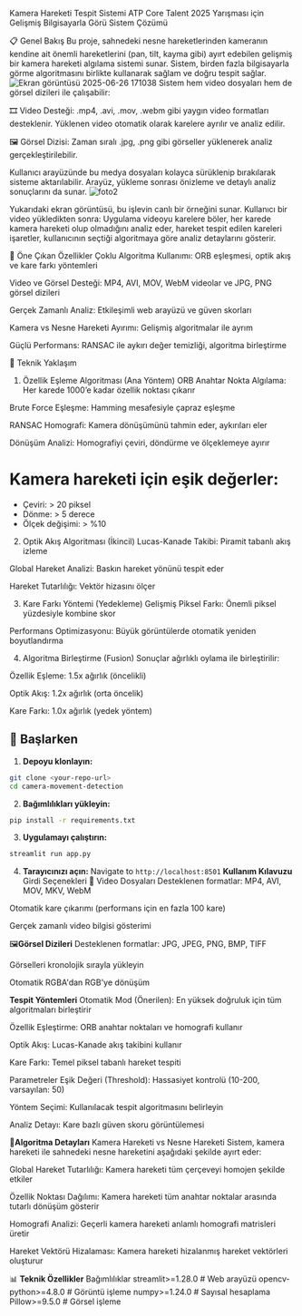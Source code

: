 Kamera Hareketi Tespit Sistemi
ATP Core Talent 2025 Yarışması için Gelişmiş Bilgisayarla Görü Sistem Çözümü

📋 Genel Bakış
Bu proje, sahnedeki nesne hareketlerinden kameranın kendine ait önemli hareketlerini (pan, tilt, kayma gibi) ayırt edebilen gelişmiş bir kamera hareketi algılama sistemi sunar. Sistem, birden fazla bilgisayarla görme algoritmasını birlikte kullanarak sağlam ve doğru tespit sağlar.
![Ekran görüntüsü 2025-06-26 171038](https://github.com/user-attachments/assets/ea700f53-1af9-4d47-a716-c1aa30684f1d)
Sistem hem video dosyaları hem de görsel dizileri ile çalışabilir:

🎞️ Video Desteği: .mp4, .avi, .mov, .webm gibi yaygın video formatları desteklenir. Yüklenen video otomatik olarak karelere ayrılır ve analiz edilir.

🖼️ Görsel Dizisi: Zaman sıralı .jpg, .png gibi görseller yüklenerek analiz gerçekleştirilebilir.

Kullanıcı arayüzünde bu medya dosyaları kolayca sürüklenip bırakılarak sisteme aktarılabilir. Arayüz, yükleme sonrası önizleme ve detaylı analiz sonuçlarını da sunar.
![foto2](https://github.com/user-attachments/assets/94826c8a-8f55-421a-b40f-5c7ce15bd561)

Yukarıdaki ekran görüntüsü, bu işlevin canlı bir örneğini sunar. Kullanıcı bir video yükledikten sonra:
Uygulama videoyu karelere böler, her karede kamera hareketi olup olmadığını analiz eder, hareket tespit edilen kareleri işaretler, kullanıcının seçtiği algoritmaya göre analiz detaylarını gösterir.

🎯 Öne Çıkan Özellikler
Çoklu Algoritma Kullanımı: ORB eşleşmesi, optik akış ve kare farkı yöntemleri

Video ve Görsel Desteği: MP4, AVI, MOV, WebM videolar ve JPG, PNG görsel dizileri

Gerçek Zamanlı Analiz: Etkileşimli web arayüzü ve güven skorları

Kamera vs Nesne Hareketi Ayırımı: Gelişmiş algoritmalar ile ayrım

Güçlü Performans: RANSAC ile aykırı değer temizliği, algoritma birleştirme

🔬 Teknik Yaklaşım

1. Özellik Eşleme Algoritması (Ana Yöntem)
   ORB Anahtar Nokta Algılama: Her karede 1000’e kadar özellik noktası çıkarır

Brute Force Eşleşme: Hamming mesafesiyle çapraz eşleşme

RANSAC Homografi: Kamera dönüşümünü tahmin eder, aykırıları eler

Dönüşüm Analizi: Homografiyi çeviri, döndürme ve ölçeklemeye ayırır

# Kamera hareketi için eşik değerler:

- Çeviri: > 20 piksel
- Dönme: > 5 derece
- Ölçek değişimi: > %10

2. Optik Akış Algoritması (İkincil)
   Lucas-Kanade Takibi: Piramit tabanlı akış izleme

Global Hareket Analizi: Baskın hareket yönünü tespit eder

Hareket Tutarlılığı: Vektör hizasını ölçer

3. Kare Farkı Yöntemi (Yedekleme)
   Gelişmiş Piksel Farkı: Önemli piksel yüzdesiyle kombine skor

Performans Optimizasyonu: Büyük görüntülerde otomatik yeniden boyutlandırma

4. Algoritma Birleştirme (Fusion)
   Sonuçlar ağırlıklı oylama ile birleştirilir:

Özellik Eşleme: 1.5x ağırlık (öncelikli)

Optik Akış: 1.2x ağırlık (orta öncelik)

Kare Farkı: 1.0x ağırlık (yedek yöntem)

## 🚀 **Başlarken**

1. **Depoyu klonlayın:**

```bash
git clone <your-repo-url>
cd camera-movement-detection
```

2. **Bağımlılıkları yükleyin:**

```bash
pip install -r requirements.txt
```

3. **Uygulamayı çalıştırın:**

```bash
streamlit run app.py
```

4. **Tarayıcınızı açın:**
   Navigate to `http://localhost:8501`
   **Kullanım Kılavuzu**
Girdi Seçenekleri
📁 Video Dosyaları
Desteklenen formatlar: MP4, AVI, MOV, MKV, WebM

Otomatik kare çıkarımı (performans için en fazla 100 kare)

Gerçek zamanlı video bilgisi gösterimi

🖼️**Görsel Dizileri**
Desteklenen formatlar: JPG, JPEG, PNG, BMP, TIFF

Görselleri kronolojik sırayla yükleyin

Otomatik RGBA'dan RGB'ye dönüşüm

**Tespit Yöntemleri**
Otomatik Mod (Önerilen): En yüksek doğruluk için tüm algoritmaları birleştirir

Özellik Eşleştirme: ORB anahtar noktaları ve homografi kullanır

Optik Akış: Lucas-Kanade akış takibini kullanır

Kare Farkı: Temel piksel tabanlı hareket tespiti

Parametreler
Eşik Değeri (Threshold): Hassasiyet kontrolü (10-200, varsayılan: 50)

Yöntem Seçimi: Kullanılacak tespit algoritmasını belirleyin

Analiz Detayı: Kare bazlı güven skoru görüntülemesi

🧠**Algoritma Detayları**
Kamera Hareketi vs Nesne Hareketi
Sistem, kamera hareketi ile sahnedeki nesne hareketini aşağıdaki şekilde ayırt eder:

Global Hareket Tutarlılığı: Kamera hareketi tüm çerçeveyi homojen şekilde etkiler

Özellik Noktası Dağılımı: Kamera hareketi tüm anahtar noktalar arasında tutarlı dönüşüm gösterir

Homografi Analizi: Geçerli kamera hareketi anlamlı homografi matrisleri üretir

Hareket Vektörü Hizalaması: Kamera hareketi hizalanmış hareket vektörleri oluşturur

📊 **Teknik Özellikler**
Bağımlılıklar
streamlit>=1.28.0    # Web arayüzü
opencv-python>=4.8.0 # Görüntü işleme
numpy>=1.24.0        # Sayısal hesaplama
Pillow>=9.5.0        # Görsel işleme


